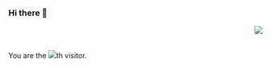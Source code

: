 ### Hi there 👋

<img align="right" src="https://github-readme-stats.vercel.app/api?username=tonghuaroot&show_icons=true&title_color=428bed&icon_color=2c53db">


<br/><br/>

<div align="left">You are the <img src="https://profile-counter.glitch.me/tonghuaroot/count.svg">th visitor.</div>


<!--
**tonghuaroot/tonghuaroot** is a ✨ _special_ ✨ repository because its `README.md` (this file) appears on your GitHub profile.

Here are some ideas to get you started:

- 🔭 I’m currently working on ...
- 🌱 I’m currently learning ...
- 👯 I’m looking to collaborate on ...
- 🤔 I’m looking for help with ...
- 💬 Ask me about ...
- 📫 How to reach me: ...
- 😄 Pronouns: ...
- ⚡ Fun fact: ...
-->
